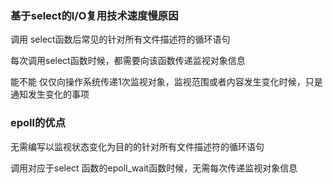 ### 基于select的I/O复用技术速度慢原因

调用 select函数后常见的针对所有文件描述符的循环语句

每次调用select函数时候，都需要向该函数传递监视对象信息

能不能 仅仅向操作系统传递1次监视对象，监视范围或者内容发生变化时候，只是通知发生变化的事项

### epoll的优点

无需编写以监视状态变化为目的的针对所有文件描述符的循环语句

调用对应于select 函数的epoll_wait函数时候，无需每次传递监视对象信息

